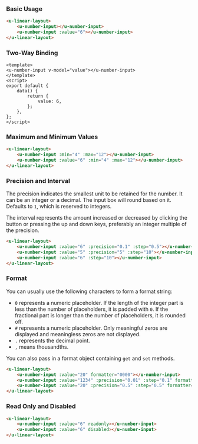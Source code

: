 ### Basic Usage

``` html
<u-linear-layout>
    <u-number-input></u-number-input>
    <u-number-input :value="6"></u-number-input>
</u-linear-layout>
```

### Two-Way Binding

``` vue
<template>
<u-number-input v-model="value"></u-number-input>
</template>
<script>
export default {
    data() {
        return {
            value: 6,
        };
    },
};
</script>
```

### Maximum and Minimum Values

``` html
<u-linear-layout>
    <u-number-input :min="4" :max="12"></u-number-input>
    <u-number-input :value="6" :min="4" :max="12"></u-number-input>
</u-linear-layout>
```

### Precision and Interval

The precision indicates the smallest unit to be retained for the number. It can be an integer or a decimal. The input box will round based on it. Defaults to `1`, which is reserved to integers.

The interval represents the amount increased or decreased by clicking the button or pressing the up and down keys, preferably an integer multiple of the precision.

``` html
<u-linear-layout>
    <u-number-input :value="6" :precision="0.1" :step="0.5"></u-number-input>
    <u-number-input :value="5" :precision="5" :step="10"></u-number-input>
    <u-number-input :value="6" :step="10"></u-number-input>
</u-linear-layout>
```

### Format

You can usually use the following characters to form a format string:

- `0` represents a numeric placeholder. If the length of the integer part is less than the number of placeholders, it is padded with `0`. If the fractional part is longer than the number of placeholders, it is rounded off.
- `#` represents a numeric placeholder. Only meaningful zeros are displayed and meaningless zeros are not displayed.
- `.` represents the decimal point.
- `,` means thousandths.

You can also pass in a format object containing `get` and `set` methods.

``` html
<u-linear-layout>
    <u-number-input :value="20" formatter="0000"></u-number-input>
    <u-number-input :value="1234" :precision="0.01" :step="0.1" formatter="$ #,##0.00"></u-number-input>
    <u-number-input :value="20" :precision="0.5" :step="0.5" formatter="0.0%"></u-number-input>
</u-linear-layout>
```

### Read Only and Disabled

``` html
<u-linear-layout>
    <u-number-input :value="6" readonly></u-number-input>
    <u-number-input :value="6" disabled></u-number-input>
</u-linear-layout>
```
